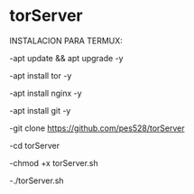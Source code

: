 # torServer
INSTALACION PARA TERMUX:<br>

-apt update && apt upgrade -y

-apt install tor -y<br>

-apt install nginx -y<br>

-apt install git -y

-git clone https://github.com/pes528/torServer<br>

-cd torServer<br>

-chmod +x torServer.sh<br>

-./torServer.sh
